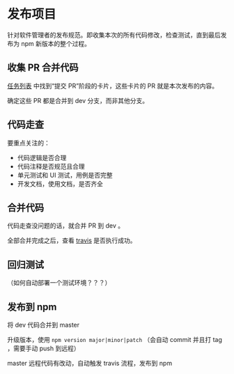 # 发布项目

针对软件管理者的发布规范。即收集本次的所有代码修改，检查测试，直到最后发布为 npm 新版本的整个过程。

## 收集 PR 合并代码

[任务列表](https://www.teambition.com/project/5eb8b4e2ce8c00002237bb81/tasks/view/all) 中找到“提交 PR”阶段的卡片，这些卡片的 PR 就是本次发布的内容。

确定这些 PR 都是合并到 dev 分支，而非其他分支。

## 代码走查

要重点关注的：

- 代码逻辑是否合理
- 代码注释是否规范且合理
- 单元测试和 UI 测试，用例是否完整
- 开发文档，使用文档，是否齐全

## 合并代码

代码走查没问题的话，就合并 PR 到 dev 。

全部合并完成之后，查看 [travis](https://travis-ci.org/wangfupeng1988/ts-test-0427) 是否执行成功。

## 回归测试

（如何自动部署一个测试环境？？？）

## 发布到 npm

将 dev 代码合并到 master

升级版本，使用 `npm version major|minor|patch` （会自动 commit 并且打 tag ，需要手动 push 到远程）

master 远程代码有改动，自动触发 travis 流程，发布到 npm
